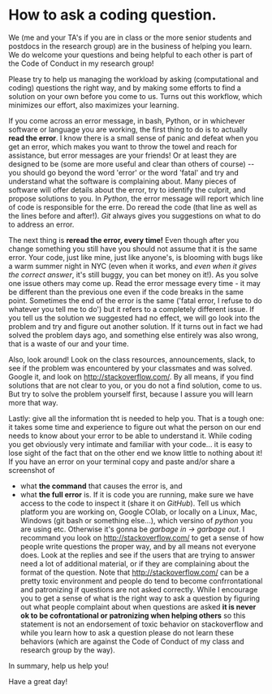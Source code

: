 How to ask a coding question. 
==================================

We (me and your TA's if you are in class or the more senior students and postdocs in the research group) are in the business of helping you learn. We do welcome your questions and being helpful to each other is part of the Code of Conduct in my research group! 

Please try to help us managing the workload by asking (computational and coding) questions the right way, and by making some efforts to find a solution on your own before you come to us. 
Turns out this workflow, which minimizes our effort, also maximizes your learning. 

If you come across an error message, in bash, Python, or in whichever software or language you are 
working, the first thing to do is to actually **read the error**. I know there is a small sense of panic and defeat when you get an error, which makes you want to throw the towel and reach for assistance, but error messages are your friends! Or at least they are designed to be (some are more useful and clear than others of course) --  you should go beyond the word 'error' or the word 'fatal' and try and understand 
what the software is complaining about. Many pieces of software will offer details about the error, try to identify the culprit, and propose solutions to you. In _Python_, the error message will report which line of code is responsible for the erre. Do reread the code (that line as well as the lines before and after!). _Git_ always gives you suggestions on what to do to address an error. 

The next thing is **reread the error, every time!** Even though after you change something you still have you should not assume that 
it is the same error. Your code, just like mine, just like anyone's, is blooming with bugs like a warm summer night 
in NYC (even when it works, and _even when it gives the correct answer_, it's still buggy, you can bet money on it!). As you solve one issue 
others may come up. Read the error message every time - it may be different than the previous one even if the code breaks in the same point. Sometimes the end of the error is the same ('fatal error, I refuse to do whatever you tell me to do') but it refers to a completely different issue. If you tell us the 
solution we suggested had no effect, we will go look into the problem and try and figure out another solution. If
it turns out in fact we had solved the problem days ago, and something else entirely was also wrong, that is a waste of our and your time. 

Also, look around! Look on the class resources, announcements, slack, to see if the problem was encountered by your classmates and was solved. Google it, and look on http://stackoverflow.com/. By all means, if you find solutions that are not clear to you, 
or you do not a find solution, come to us. But try to solve the problem yourself first, because I assure you will learn more that way. 

Lastly: give all the information tht is needed to help you. That is a tough one: it takes some time and experience to figure out what the person on our end needs to know about your error to be able to understand it. While coding you get obviously very intimate and familiar with your code... it is easy to lose sight of the fact that on the other end we know little to nothing about it!
If you have an error on your terminal copy and paste 
and/or share a screenshot of 
- what **the command** that causes the error is, and 
- what **the full error** is. If it is code you are running, 
make sure we have access to the code to inspect it (share it on _GitHub_). Tell us which platform you are working on, Google COlab, or locally on a Linux, Mac, Windows (git bash or something else...), which versino of _python_ you are using etc. 
Otherwise it's gonna be _garbage in -> garbage out_. 
I recommand you look on http://stackoverflow.com/ to get a sense of how people 
write questions the proper way, and by all means not everyone does. Look at the replies and see 
if the users that are trying to answer need a lot of additional material, or if they are complaining about the format of the question.  Note that http://stackoverflow.com/  can be a pretty toxic environment and people do tend to become confrrontational and patronizing if questions are not asked correctly. While I encourage you to get a sense of what is the right way to ask a question by figuring out what people complaint about when questions are asked **it is never ok to be cofrontational or patronizing when helping others** so this statement is not an endorsement of toxic behavior on stackoverflow and while you learn how to ask a question please do not learn these behaviors (which are against the Code of Conduct of my class and research group by the way).

In summary, help us help you! 

Have a great day!
